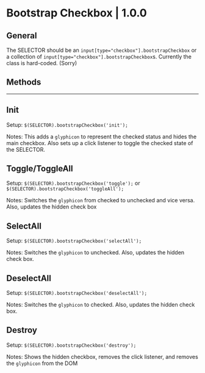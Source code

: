 # Bootstrap Checkbox | 1.0.0
## General
The SELECTOR should be an `input[type="checkbox"].bootstrapCheckbox` or a collection of `input[type="checkbox"].bootstrapCheckbox`s. Currently the class is hard-coded. (Sorry) 

## Methods
----
## Init
Setup: `$(SELECTOR).bootstrapCheckbox('init');`

Notes: This adds a `glyphicon` to represent the checked status and hides the main checkbox. Also sets up a click listener to toggle the checked state of the SELECTOR.

## Toggle/ToggleAll
Setup: `$(SELECTOR).bootstrapCheckbox('toggle');` or `$(SELECTOR).bootstrapCheckbox('toggleAll');`

Notes: Switches the `glyphicon` from checked to unchecked and vice versa. Also, updates the hidden check box

## SelectAll
Setup: `$(SELECTOR).bootstrapCheckbox('selectAll');`

Notes: Switches the `glyphicon` to unchecked. Also, updates the hidden check box.

## DeselectAll
Setup: `$(SELECTOR).bootstrapCheckbox('deselectAll');`

Notes: Switches the `glyphicon` to checked. Also, updates the hidden check box.

## Destroy
Setup: `$(SELECTOR).bootstrapCheckbox('destroy');`

Notes: Shows the hidden checkbox, removes the click listener, and removes the `glyphicon` from the DOM